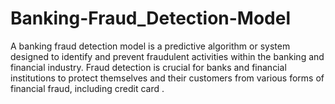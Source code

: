 # Banking-Fraud_Detection-Model
A banking fraud detection model is a predictive algorithm or system designed to identify and prevent fraudulent activities within the banking and financial industry. Fraud detection is crucial for banks and financial institutions to protect themselves and their customers from various forms of financial fraud, including credit card .
